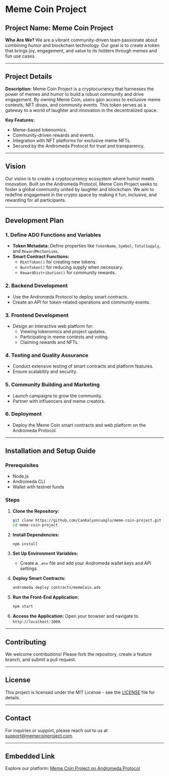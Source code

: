 # Meme Coin Project

## Project Name: Meme Coin Project

**Who Are We?**
We are a vibrant community-driven team passionate about combining humor and blockchain technology. Our goal is to create a token that brings joy, engagement, and value to its holders through memes and fun use cases.

---

## Project Details

**Description:**
Meme Coin Project is a cryptocurrency that harnesses the power of memes and humor to build a robust community and drive engagement. By owning Meme Coin, users gain access to exclusive meme contests, NFT drops, and community events. This token serves as a gateway to a world of laughter and innovation in the decentralized space.

**Key Features:**
- Meme-based tokenomics.
- Community-driven rewards and events.
- Integration with NFT platforms for exclusive meme NFTs.
- Secured by the Andromeda Protocol for trust and transparency.

---

## Vision

Our vision is to create a cryptocurrency ecosystem where humor meets innovation. Built on the Andromeda Protocol, Meme Coin Project seeks to foster a global community united by laughter and blockchain. We aim to redefine engagement in the crypto space by making it fun, inclusive, and rewarding for all participants.

---

## Development Plan

### 1. **Define ADO Functions and Variables**
   - **Token Metadata:** Define properties like `TokenName`, `Symbol`, `TotalSupply`, and `RewardMechanisms`.
   - **Smart Contract Functions:**
     - `MintToken()` for creating new tokens.
     - `BurnToken()` for reducing supply when necessary.
     - `RewardDistribution()` for community rewards.

### 2. **Backend Development**
   - Use the Andromeda Protocol to deploy smart contracts.
   - Create an API for token-related operations and community events.

### 3. **Frontend Development**
   - Design an interactive web platform for:
     - Viewing tokenomics and project updates.
     - Participating in meme contests and voting.
     - Claiming rewards and NFTs.

### 4. **Testing and Quality Assurance**
   - Conduct extensive testing of smart contracts and platform features.
   - Ensure scalability and security.

### 5. **Community Building and Marketing**
   - Launch campaigns to grow the community.
   - Partner with influencers and meme creators.

### 6. **Deployment**
   - Deploy the Meme Coin smart contracts and web platform on the Andromeda Protocol.

---

## Installation and Setup Guide

### Prerequisites
- Node.js
- Andromeda CLI
- Wallet with testnet funds

### Steps

1. **Clone the Repository:**
   ```bash
   git clone https://github.com/CanKalyoncuoglu/meme-coin-project.git
   cd meme-coin-project
   ```

2. **Install Dependencies:**
   ```bash
   npm install
   ```

3. **Set Up Environment Variables:**
   - Create a `.env` file and add your Andromeda wallet keys and API settings.

4. **Deploy Smart Contracts:**
   ```bash
   andromeda deploy contracts/memeCoin.ado
   ```

5. **Run the Front-End Application:**
   ```bash
   npm start
   ```

6. **Access the Application:**
   Open your browser and navigate to `http://localhost:3000`.

---

## Contributing

We welcome contributions! Please fork the repository, create a feature branch, and submit a pull request.

---

## License

This project is licensed under the MIT License - see the [LICENSE](LICENSE) file for details.

---

## Contact

For inquiries or support, please reach out to us at [support@memecoinproject.com](mailto:support@memecoinproject.com).

---

## Embedded Link

Explore our platform: [Meme Coin Project on Andromeda Protocol](https://embeddables.testnet.andromedaprotocol.io/galileo-4/Travels)
